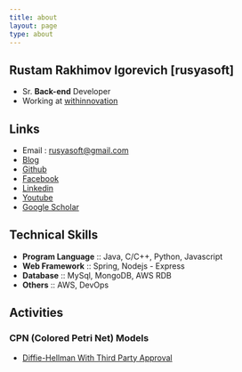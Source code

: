 ```yaml
---
title: about
layout: page
type: about
---
```


## Rustam Rakhimov Igorevich [rusyasoft]
- Sr. **Back-end** Developer
- Working at [withinnovation](https://www.withinnovation.co.kr/)

## Links
- Email : rusyasoft@gmail.com
- [Blog](https://rusyasoft.github.io/)
- [Github](https://github.com/rusyasoft)
- [Facebook](https://www.facebook.com/rustam.rakhimov.igorevich)
- [Linkedin](https://www.linkedin.com/in/rrustam/)
- [Youtube](https://www.youtube.com/mrrusyasoft)
- [Google Scholar](https://scholar.google.co.kr/citations?user=yJ4oqNIAAAAJ&hl=en)

## Technical Skills
- **Program Language** :: Java, C/C++, Python, Javascript
- **Web Framework** :: Spring, Nodejs - Express
- **Database** :: MySql, MongoDB, AWS RDB
- **Others** :: AWS, DevOps

## Activities

### CPN (Colored Petri Net) Models
- [Diffie-Hellman With Third Party Approval](https://raw.githubusercontent.com/rusyasoft/rusyasoft.github.io/master/assets/160409-DH_With_ThirdParty_Approval-V9-Detail_Intruder.cpn)

